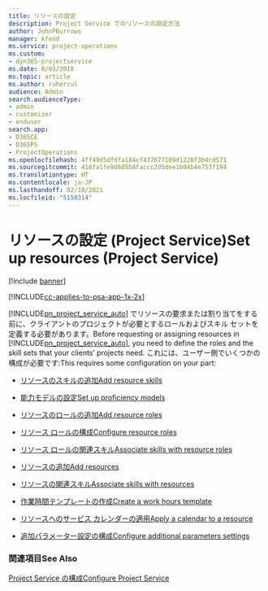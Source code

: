 ```yaml
---
title: リソースの設定
description: Project Service でのリソースの設定方法
author: JohnPBurrows
manager: kfend
ms.service: project-operations
ms.custom:
- dyn365-projectservice
ms.date: 8/03/2018
ms.topic: article
ms.author: ruhercul
audience: Admin
search.audienceType:
- admin
- customizer
- enduser
search.app:
- D365CE
- D365PS
- ProjectOperations
ms.openlocfilehash: 4ff49d5dfdfa184cf437677109d1228f3b4cd571
ms.sourcegitcommit: 418fa1fe9d605b8faccc2d5dee1b04b4e753f194
ms.translationtype: HT
ms.contentlocale: ja-JP
ms.lasthandoff: 02/10/2021
ms.locfileid: "5150314"
---
```

# <a name="set-up-resources-project-service"></a><span data-ttu-id="5023b-103">リソースの設定 (Project Service)</span><span class="sxs-lookup"><span data-stu-id="5023b-103">Set up resources (Project Service)</span></span>

[!include [banner](../includes/psa-now-project-operations.md)]

[!INCLUDE[cc-applies-to-psa-app-1x-2x](../includes/cc-applies-to-psa-app-1x-2x.md)]

<span data-ttu-id="5023b-104">[!INCLUDE[pn_project_service_auto](../includes/pn-project-service-auto.md)] でリソースの要求または割り当てをする前に、クライアントのプロジェクトが必要とするロールおよびスキル セットを定義する必要があります。</span><span class="sxs-lookup"><span data-stu-id="5023b-104">Before requesting or assigning resources in [!INCLUDE[pn_project_service_auto](../includes/pn-project-service-auto.md)], you need to define the roles and the skill sets that your clients’ projects need.</span></span> <span data-ttu-id="5023b-105">これには、ユーザー側でいくつかの構成が必要です:</span><span class="sxs-lookup"><span data-stu-id="5023b-105">This requires some configuration on your part:</span></span>  
  
-   [<span data-ttu-id="5023b-106">リソースのスキルの追加</span><span class="sxs-lookup"><span data-stu-id="5023b-106">Add resource skills</span></span>](../psa/add-resource-skills.md)  
  
-   [<span data-ttu-id="5023b-107">能力モデルの設定</span><span class="sxs-lookup"><span data-stu-id="5023b-107">Set up proficiency models</span></span>](../psa/set-up-proficiency-models.md)  
  
-   [<span data-ttu-id="5023b-108">リソースのロールの追加</span><span class="sxs-lookup"><span data-stu-id="5023b-108">Add resource roles</span></span>](../psa/add-resource-roles.md)  
  
-   [<span data-ttu-id="5023b-109">リソース ロールの構成</span><span class="sxs-lookup"><span data-stu-id="5023b-109">Configure resource roles</span></span>](../psa/configure-resource-roles.md)  
  
-   [<span data-ttu-id="5023b-110">リソース ロールの関連スキル</span><span class="sxs-lookup"><span data-stu-id="5023b-110">Associate skills with resource roles</span></span>](../psa/associate-skills-with-resource-roles.md)  
  
-   [<span data-ttu-id="5023b-111">リソースの追加</span><span class="sxs-lookup"><span data-stu-id="5023b-111">Add resources</span></span>](../psa/add-resources.md)  
  
-   [<span data-ttu-id="5023b-112">リソースの関連スキル</span><span class="sxs-lookup"><span data-stu-id="5023b-112">Associate skills with resources</span></span>](../psa/associate-skills-with-resources.md)  
  
-   [<span data-ttu-id="5023b-113">作業時間テンプレートの作成</span><span class="sxs-lookup"><span data-stu-id="5023b-113">Create a work hours template</span></span>](../psa/create-work-hours-template.md)  
  
-   [<span data-ttu-id="5023b-114">リソースへのサービス カレンダーの適用</span><span class="sxs-lookup"><span data-stu-id="5023b-114">Apply a calendar to a resource</span></span>](../psa/apply-calendar-resource.md)  
  
-   [<span data-ttu-id="5023b-115">追加パラメーター設定の構成</span><span class="sxs-lookup"><span data-stu-id="5023b-115">Configure additional parameters settings</span></span>](../psa/configure-additional-parameters-settings.md)  
  
### <a name="see-also"></a><span data-ttu-id="5023b-116">関連項目</span><span class="sxs-lookup"><span data-stu-id="5023b-116">See Also</span></span>  
 [<span data-ttu-id="5023b-117">Project Service の構成</span><span class="sxs-lookup"><span data-stu-id="5023b-117">Configure Project Service</span></span>](../psa/configure.md)
